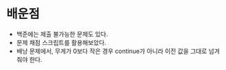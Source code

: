 # 배운점
- 백준에는 제출 불가능한 문제도 있다.
- 문제 채점 스크립트를 활용해보았다.
- 배낭 문제에서, 무게가 0보다 작은 경우 continue가 아니라 이전 값을 그대로 넘겨줘야 한다.
